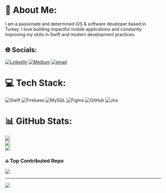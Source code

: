 # 💫 About Me:
I am a passionate and determined iOS & software developer based in Turkey. I love building impactful mobile applications and constantly improving my skills in Swift and modern development practices.<br>


## 🌐 Socials:
[![LinkedIn](https://img.shields.io/badge/LinkedIn-%230077B5.svg?logo=linkedin&logoColor=white)](https://linkedin.com/in/mürşidegökçe) [![Medium](https://img.shields.io/badge/Medium-12100E?logo=medium&logoColor=white)](https://medium.com/@mursidegokce) [![email](https://img.shields.io/badge/Email-D14836?logo=gmail&logoColor=white)](mailto:mursidegokce985@gmail.com) 

# 💻 Tech Stack:
![Swift](https://img.shields.io/badge/swift-F54A2A?style=plastic&logo=swift&logoColor=white) ![Firebase](https://img.shields.io/badge/firebase-%23039BE5.svg?style=plastic&logo=firebase) ![MySQL](https://img.shields.io/badge/mysql-4479A1.svg?style=plastic&logo=mysql&logoColor=white) ![Figma](https://img.shields.io/badge/figma-%23F24E1E.svg?style=plastic&logo=figma&logoColor=white) ![GitHub](https://img.shields.io/badge/github-%23121011.svg?style=plastic&logo=github&logoColor=white) ![Jira](https://img.shields.io/badge/jira-%230A0FFF.svg?style=plastic&logo=jira&logoColor=white)
# 📊 GitHub Stats:
![](https://github-readme-stats.vercel.app/api?username=MRSgkce&theme=dark&hide_border=false&include_all_commits=true&count_private=true)<br/>
![](https://nirzak-streak-stats.vercel.app/?user=MRSgkce&theme=dark&hide_border=false)<br/>
![](https://github-readme-stats.vercel.app/api/top-langs/?username=MRSgkce&theme=dark&hide_border=false&include_all_commits=true&count_private=true&layout=compact)

### 🔝 Top Contributed Repo
![](https://github-contributor-stats.vercel.app/api?username=MRSgkce&limit=5&theme=dark&combine_all_yearly_contributions=true)

---
[![](https://visitcount.itsvg.in/api?id=MRSgkce&icon=0&color=0)](https://visitcount.itsvg.in)

<!-- Proudly created with GPRM ( https://gprm.itsvg.in ) -->
